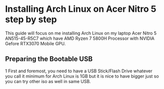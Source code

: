 # Installing Arch Linux on Acer Nitro 5 step by step
This guide will focus on me installing Arch Linux on my laptop Acer Nitro 5 AN515-45-R5C7 which have AMD Ryzen 7 5800H Processor with NVIDIA Gefore RTX3070 Mobile GPU.

## Preparing the Bootable USB
1 First and foremost, you need to have a USB Stick/Flash Drive whatever you call it minimum for Arch Linux is 1GB but it is nice to have bigger just so you can try other iso as well in same USB.
